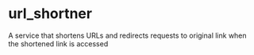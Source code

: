 # url_shortner
A service that shortens URLs and redirects requests to original link when the shortened link is accessed
